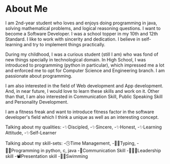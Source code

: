 # About Me
I am 2nd-year student who loves and enjoys doing programming in java, solving mathematical problems, and logical reasoning questions. I want to become a Software Developer. I was a school topper in my 10th and 12th Standard. I like to work with sincerity and dedication. I believe in self-learning and try to implement things practically.

During my childhood, I was a curious student (still I am) who was fond of new things specially in technological domain. In High School, I was introduced to programming (python in particular), which impressed me a lot and enforced me to opt for Computer Science and Engineering branch. I am passionate about programming.

I am also interested in the field of Web development and App development. And, in near future, I would love to learn these skills and work on it. Other than that, I am also interested in Communication Skill, Public Speaking Skill and Personality Development.

I am a fitness freak and want to introduce fitness factor in the software developer's field which I think a unique as well as an interesting concept.

Talking about my qualities:
-✨Discipled, 
-✨Sincere, 
-✨Honest, 
-✨Learning Attitude, 
-✨Self-Learner 

Talking about my skill-sets:
-🕓Time Management, 
-🙎‍♂️Typing, 
-🙇‍♂️Programming in python, c, java
-🙂Communication Skill
-👮🏻‍♂️Leadership skill
-📽Presentation skill
-🏊‍♂️Swimming
